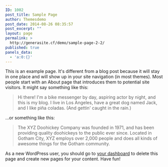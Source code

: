 ```yaml
---
ID: 1002
post_title: Sample Page
author: Themesdemo
post_date: 2014-08-26 08:35:57
post_excerpt: ""
layout: page
permalink: >
  http://generasite.cf/demo/sample-page-2-2/
published: true
panels_data:
  - 'a:0:{}'
---
```

This is an example page. It's different from a blog post because it will stay in one place and will show up in your site navigation (in most themes). Most people start with an About page that introduces them to potential site visitors. It might say something like this:

<blockquote>Hi there! I'm a bike messenger by day, aspiring actor by night, and this is my blog. I live in Los Angeles, have a great dog named Jack, and I like pi&#241;a coladas. (And gettin' caught in the rain.)</blockquote>

...or something like this:

<blockquote>The XYZ Doohickey Company was founded in 1971, and has been providing quality doohickeys to the public ever since. Located in Gotham City, XYZ employs over 2,000 people and does all kinds of awesome things for the Gotham community.</blockquote>

As a new WordPress user, you should go to <a href="http://andi.local/tsdemo/klasikthemes/klasikwordpress/klasik-framework/wp-admin/">your dashboard</a> to delete this page and create new pages for your content. Have fun!